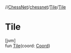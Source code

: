 //[ChessNet](../../../index.md)/[chessnet](../index.md)/[Tile](index.md)/[Tile](-tile.md)

# Tile

[jvm]\
fun [Tile](-tile.md)(coord: [Coord](../-coord/index.md))
